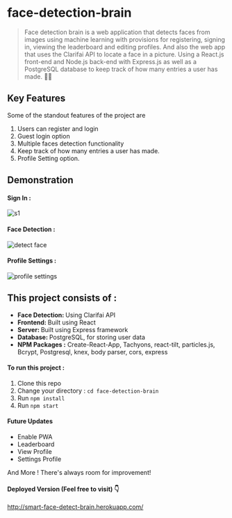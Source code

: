 # face-detection-brain
> Face detection brain is a web application that detects faces from images using machine learning with
> provisions for registering, signing in, viewing the leaderboard and editing profiles. And also the web app that 
> uses the Clarifai API to locate a face in a picture. Using a React.js front-end and Node.js back-end with Express.js
> as well as a PostgreSQL database to keep track of how many entries a user has made. 🗽🙂


## Key Features
Some of the standout features of the project are

 1. Users can register and login
 2. Guest login option
 3. Multiple faces detection functionality
 4. Keep track of how many entries a user has made.
 5. Profile Setting option.


## Demonstration
#### Sign In :
![s1](https://user-images.githubusercontent.com/58518192/72167737-ee863b80-33f5-11ea-8cf9-d46e3d19c721.png)

#### Face Detection :
![detect face](https://user-images.githubusercontent.com/58518192/72166923-59cf0e00-33f4-11ea-8f4c-7faca21d20da.png)

#### Profile Settings :
![profile settings](https://user-images.githubusercontent.com/58518192/72167028-9438ab00-33f4-11ea-8c72-c95bbf36b90e.png)

## This project consists of :
<ul>
  <li><b>Face Detection: </b> Using Clarifai API</li>
  <li><b>Frontend: </b>Built using React</li>
  <li><b>Server: </b>Built using Express framework</li>
  <li><b>Database: </b>PostgreSQL, for storing user data</li>
  <li><b> NPM Packages :</b> Create-React-App, Tachyons, react-tilt, particles.js, Bcrypt, Postgresql, knex, body parser, cors, express</li>
</ul>

#### To run this project :
1. Clone this repo
2. Change your directory : `cd face-detection-brain`
3. Run `npm install`
5. Run `npm start`

#### Future Updates
* Enable PWA
* Leaderboard
* View Profile
* Settings Profile

And More ! There's always room for improvement!

#### Deployed Version (Feel free to visit) 👇
http://smart-face-detect-brain.herokuapp.com/
